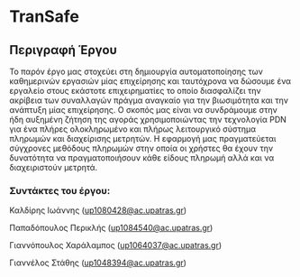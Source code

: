 # TranSafe

## Περιγραφή Έργου

Το παρόν έργο μας στοχεύει στη δημιουργία αυτοματοποίησης των καθημερινών εργασιών μίας επιχείρησης και ταυτόχρονα να δώσουμε ένα εργαλείο στους εκάστοτε επιχειρηματίες το οποίο διασφαλίζει την ακρίβεια των συναλλαγών πράγμα αναγκαίο για την βιωσιμότητα και την ανάπτυξη μίας επιχείρησης. Ο σκοπός μας είναι να συνδράμουμε στην ήδη αυξημένη ζήτηση της αγοράς χρησιμοποιώντας την τεχνολογία PDN για ένα πλήρες ολοκληρωμένο και πλήρως λειτουργικό σύστημα πληρωμών και διαχείρισης μετρητών. Η εφαρμογή μας πραγματεύεται σύγχρονες μεθόδους πληρωμών στην οποία οι χρήστες θα έχουν την δυνατότητα να πραγματοποιήσουν κάθε είδους πληρωμή αλλά και να διαχειριστούν μετρητά.

### Συντάκτες του έργου:

Καλδίρης Ιωάννης (up1080428@ac.upatras.gr)

Παπαδόπουλος Περικλής (up1084540@ac.upatras.gr)

Γιαννόπουλος Χαράλαμπος	(up1064037@ac.upatras.gr)

Γιαννέλος Στάθης (up1048394@ac.upatras.gr)
